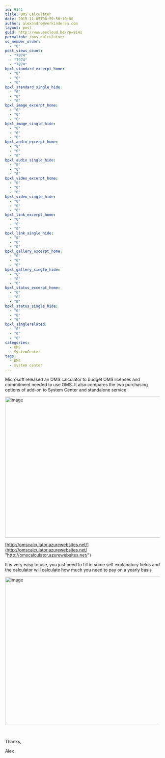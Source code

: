 ```yaml
---
id: 9141
title: OMS Calculator
date: 2015-11-05T00:59:56+10:00
author: alexandre@verkinderen.com
layout: post
guid: http://www.mscloud.be/?p=9141
permalink: /oms-calculator/
sc_member_order:
  - "0"
post_views_count:
  - "7974"
  - "7974"
  - "7974"
bpxl_standard_excerpt_home:
  - "0"
  - "0"
  - "0"
bpxl_standard_single_hide:
  - "0"
  - "0"
  - "0"
bpxl_image_excerpt_home:
  - "0"
  - "0"
  - "0"
bpxl_image_single_hide:
  - "0"
  - "0"
  - "0"
bpxl_audio_excerpt_home:
  - "0"
  - "0"
  - "0"
bpxl_audio_single_hide:
  - "0"
  - "0"
  - "0"
bpxl_video_excerpt_home:
  - "0"
  - "0"
  - "0"
bpxl_video_single_hide:
  - "0"
  - "0"
  - "0"
bpxl_link_excerpt_home:
  - "0"
  - "0"
  - "0"
bpxl_link_single_hide:
  - "0"
  - "0"
  - "0"
bpxl_gallery_excerpt_home:
  - "0"
  - "0"
  - "0"
bpxl_gallery_single_hide:
  - "0"
  - "0"
  - "0"
bpxl_status_excerpt_home:
  - "0"
  - "0"
  - "0"
bpxl_status_single_hide:
  - "0"
  - "0"
  - "0"
bpxl_singlerelated:
  - "0"
  - "0"
  - "0"
categories:
  - OMS
  - SystemCenter
tags:
  - OMS
  - system center
---
```

Microsoft released an OMS calculator to budget OMS licenses and commitment needed to use OMS. It also compares the two purchasing options of add-on to System Center and standalone service

[<img style="background-image: none; padding-top: 0px; padding-left: 0px; display: inline; padding-right: 0px; border: 0px;" title="image" src="http://mscloudstorage.blob.core.windows.net/mscloudstorage/2015/11/image_thumb.png" alt="image" width="644" height="460" border="0" />](http://mscloudstorage.blob.core.windows.net/mscloudstorage/2015/11/image.png)

[http://omscalculator.azurewebsites.net/](http://omscalculator.azurewebsites.net/ "http://omscalculator.azurewebsites.net/")

It is very easy to use, you just need to fill in some self explanatory fields and the calculator will calculate how much you need to pay on a yearly basis

[<img style="background-image: none; padding-top: 0px; padding-left: 0px; display: inline; padding-right: 0px; border: 0px;" title="image" src="http://mscloudstorage.blob.core.windows.net/mscloudstorage/2015/11/image_thumb1.png" alt="image" width="640" height="484" border="0" />](http://mscloudstorage.blob.core.windows.net/mscloudstorage/2015/11/image1.png)

&nbsp;

Thanks,

Alex